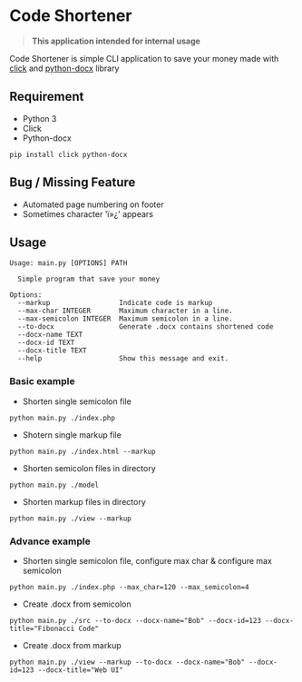 # Code Shortener

> **This application intended for internal usage**

Code Shortener is simple CLI application to save your money made with [click](https://click.palletsprojects.com/en/7.x/) and [python-docx](https://python-docx.readthedocs.io/en/latest/) library

## Requirement

* Python 3
* Click
* Python-docx

```
pip install click python-docx
```

## Bug / Missing Feature

* Automated page numbering on footer
* Sometimes character 'ï»¿' appears

## Usage

```
Usage: main.py [OPTIONS] PATH

  Simple program that save your money

Options:
  --markup                 Indicate code is markup
  --max-char INTEGER       Maximum character in a line.
  --max-semicolon INTEGER  Maximum semicolon in a line.
  --to-docx                Generate .docx contains shortened code
  --docx-name TEXT
  --docx-id TEXT
  --docx-title TEXT
  --help                   Show this message and exit.
```

### Basic example

* Shorten single semicolon file

```
python main.py ./index.php
```

* Shotern single markup file

```
python main.py ./index.html --markup
```

* Shorten semicolon files in directory

```
python main.py ./model
```

* Shorten markup files in directory

```
python main.py ./view --markup
```

### Advance example

* Shorten single semicolon file, configure max char & configure max semicolon

```
python main.py ./index.php --max_char=120 --max_semicolon=4
```

* Create .docx from semicolon

```
python main.py ./src --to-docx --docx-name="Bob" --docx-id=123 --docx-title="Fibonacci Code"
```

* Create .docx from markup

```
python main.py ./view --markup --to-docx --docx-name="Bob" --docx-id=123 --docx-title="Web UI"
```
